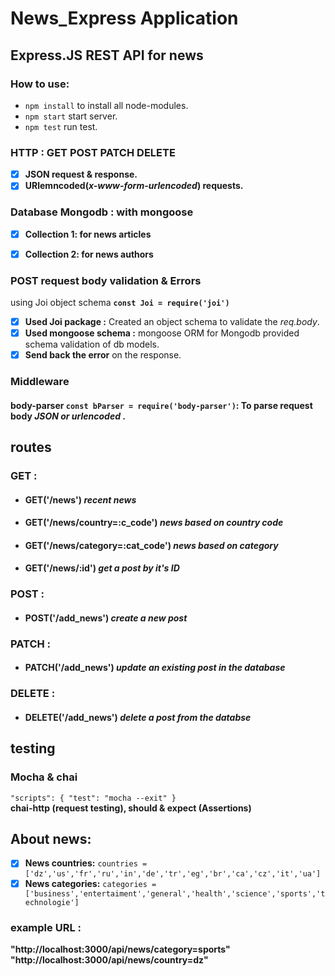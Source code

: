 # News_Express Application
## Express.JS REST API for news 
### **How to use:**
- `npm install` to install all node-modules.<br />
- `npm start` start server.<br />
- `npm test` run test.<br />

### HTTP : GET POST PATCH DELETE
- [x] **JSON request & response.**
- [x] **URlemncoded(*x-www-form-urlencoded*) requests.**

### Database Mongodb : with **mongoose**
- [x] **Collection 1: for news articles**
- [x] **Collection 2: for news authors**


### POST request body validation & Errors
using Joi object schema **`const Joi = require('joi')`**
- [x] **Used Joi package :** Created an object schema to validate the *req.body*.<br />
- [x] **Used mongoose schema :** mongoose ORM for Mongodb provided schema validation of db models.<br />
- [x] **Send back the error** on the response. <br/>
### **Middleware**
#### **body-parser `const bParser = require('body-parser')`:** To parse request body  *JSON or urlencoded* .

## **routes**
### GET : 
- #### GET('/news') *recent news* <br/>
- #### GET('/news/country=:c_code') *news based on country code* <br/>
- #### GET('/news/category=:cat_code') *news based on category* <br/>
- #### GET('/news/:id') *get a post by it's ID* <br/>
### POST :
- #### POST('/add_news') *create a new post* <br/>
### PATCH :
- #### PATCH('/add_news') *update an existing post in the database* <br/>
### DELETE :
- #### DELETE('/add_news') *delete a post from the databse* <br/>


## **testing**
### Mocha & chai
`"scripts": {
    "test": "mocha --exit"
}`
<br/>
**chai-http (request testing), should & expect (Assertions)**
## About news:
- [x] **News countries:** `countries = ['dz','us','fr','ru','in','de','tr','eg','br','ca','cz','it','ua']`
- [x] **News categories:** `categories =['business','entertaiment','general','health','science','sports','technologie']`

### example URL : 
**"http://localhost:3000/api/news/category=sports"**
<br/>
**"http://localhost:3000/api/news/country=dz"**
